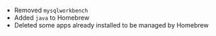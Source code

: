 * Removed `mysqlworkbench`
* Added `java` to Homebrew
* Deleted some apps already installed to be managed by Homebrew
